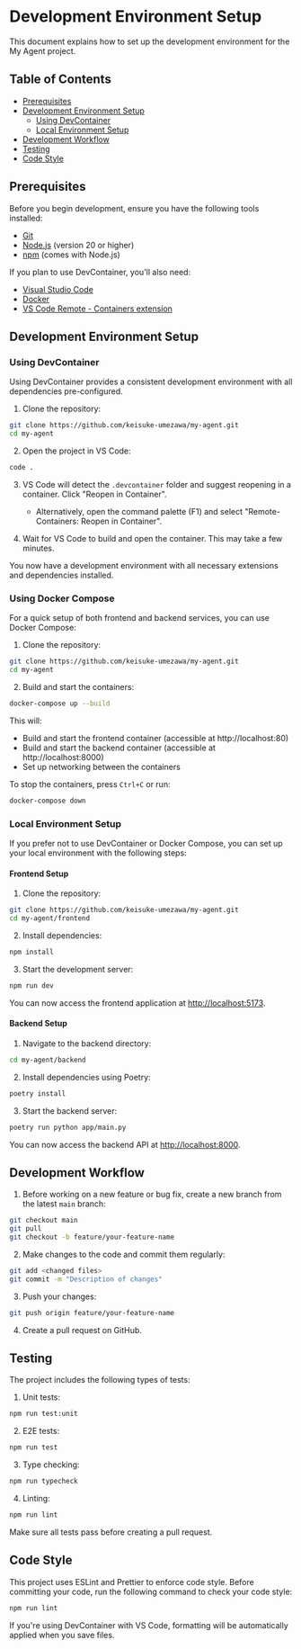 # Development Environment Setup

This document explains how to set up the development environment for the My Agent project.

## Table of Contents

- [Prerequisites](#prerequisites)
- [Development Environment Setup](#development-environment-setup)
  - [Using DevContainer](#using-devcontainer)
  - [Local Environment Setup](#local-environment-setup)
- [Development Workflow](#development-workflow)
- [Testing](#testing)
- [Code Style](#code-style)

## Prerequisites

Before you begin development, ensure you have the following tools installed:

- [Git](https://git-scm.com/)
- [Node.js](https://nodejs.org/) (version 20 or higher)
- [npm](https://www.npmjs.com/) (comes with Node.js)

If you plan to use DevContainer, you'll also need:

- [Visual Studio Code](https://code.visualstudio.com/)
- [Docker](https://www.docker.com/)
- [VS Code Remote - Containers extension](https://marketplace.visualstudio.com/items?itemName=ms-vscode-remote.remote-containers)

## Development Environment Setup

### Using DevContainer

Using DevContainer provides a consistent development environment with all dependencies pre-configured.

1. Clone the repository:

```bash
git clone https://github.com/keisuke-umezawa/my-agent.git
cd my-agent
```

2. Open the project in VS Code:

```bash
code .
```

3. VS Code will detect the `.devcontainer` folder and suggest reopening in a container. Click "Reopen in Container".
   - Alternatively, open the command palette (F1) and select "Remote-Containers: Reopen in Container".

4. Wait for VS Code to build and open the container. This may take a few minutes.

You now have a development environment with all necessary extensions and dependencies installed.

### Using Docker Compose

For a quick setup of both frontend and backend services, you can use Docker Compose:

1. Clone the repository:

```bash
git clone https://github.com/keisuke-umezawa/my-agent.git
cd my-agent
```

2. Build and start the containers:

```bash
docker-compose up --build
```

This will:
- Build and start the frontend container (accessible at http://localhost:80)
- Build and start the backend container (accessible at http://localhost:8000)
- Set up networking between the containers

To stop the containers, press `Ctrl+C` or run:

```bash
docker-compose down
```

### Local Environment Setup

If you prefer not to use DevContainer or Docker Compose, you can set up your local environment with the following steps:

#### Frontend Setup

1. Clone the repository:

```bash
git clone https://github.com/keisuke-umezawa/my-agent.git
cd my-agent/frontend
```

2. Install dependencies:

```bash
npm install
```

3. Start the development server:

```bash
npm run dev
```

You can now access the frontend application at [http://localhost:5173](http://localhost:5173).

#### Backend Setup

1. Navigate to the backend directory:

```bash
cd my-agent/backend
```

2. Install dependencies using Poetry:

```bash
poetry install
```

3. Start the backend server:

```bash
poetry run python app/main.py
```

You can now access the backend API at [http://localhost:8000](http://localhost:8000).

## Development Workflow

1. Before working on a new feature or bug fix, create a new branch from the latest `main` branch:

```bash
git checkout main
git pull
git checkout -b feature/your-feature-name
```

2. Make changes to the code and commit them regularly:

```bash
git add <changed files>
git commit -m "Description of changes"
```

3. Push your changes:

```bash
git push origin feature/your-feature-name
```

4. Create a pull request on GitHub.

## Testing

The project includes the following types of tests:

1. Unit tests:

```bash
npm run test:unit
```

2. E2E tests:

```bash
npm run test
```

3. Type checking:

```bash
npm run typecheck
```

4. Linting:

```bash
npm run lint
```

Make sure all tests pass before creating a pull request.

## Code Style

This project uses ESLint and Prettier to enforce code style. Before committing your code, run the following command to check your code style:

```bash
npm run lint
```

If you're using DevContainer with VS Code, formatting will be automatically applied when you save files.
